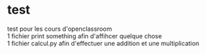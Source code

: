 # test
test pour les cours d'openclassroom <br />
1 fichier print something afin d'affihcer quelque chose <br />
1 fichier calcul.py afin d'effectuer une addition et une multiplication <br />
